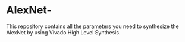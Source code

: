 # AlexNet-
This repository contains all the parameters you need to synthesize the AlexNet by using Vivado High Level Synthesis.
